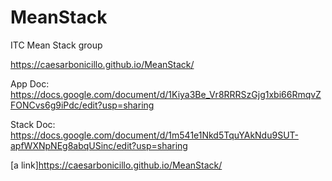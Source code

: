 # MeanStack
ITC Mean Stack group

https://caesarbonicillo.github.io/MeanStack/

App Doc: 
https://docs.google.com/document/d/1Kiya3Be_Vr8RRRSzGjg1xbi66RmqvZFONCvs6g9iPdc/edit?usp=sharing

Stack Doc: 
https://docs.google.com/document/d/1m541e1Nkd5TquYAkNdu9SUT-apfWXNpNEg8abqUSinc/edit?usp=sharing

[a link]https://caesarbonicillo.github.io/MeanStack/
